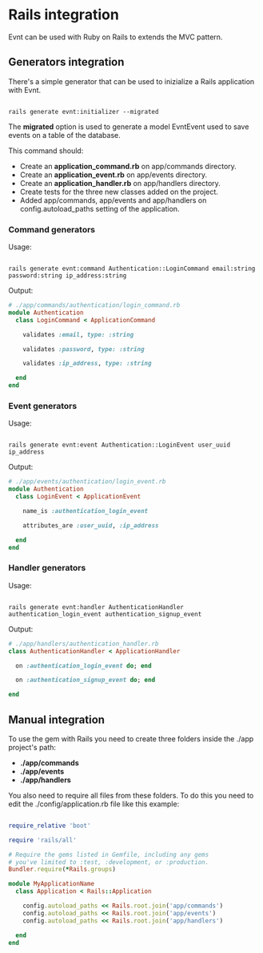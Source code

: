 # Rails integration

Evnt can be used with Ruby on Rails to extends the MVC pattern.

## Generators integration

There's a simple generator that can be used to inizialize a Rails application with Evnt.

```shell

rails generate evnt:initializer --migrated

```

The **migrated** option is used to generate a model EvntEvent used to save events on a table of the database.

This command should:

- Create an **application_command.rb** on app/commands directory.
- Create an **application_event.rb** on app/events directory.
- Create an **application_handler.rb** on app/handlers directory.
- Create tests for the three new classes added on the project.
- Added app/commands, app/events and app/handlers on config.autoload_paths setting of the application.

### Command generators

Usage:

```shell

rails generate evnt:command Authentication::LoginCommand email:string password:string ip_address:string

```

Output:

```ruby
# ./app/commands/authentication/login_command.rb
module Authentication
  class LoginCommand < ApplicationCommand

    validates :email, type: :string

    validates :password, type: :string

    validates :ip_address, type: :string

  end
end
```

### Event generators

Usage:

```shell

rails generate evnt:event Authentication::LoginEvent user_uuid ip_address

```

Output:

```ruby
# ./app/events/authentication/login_event.rb
module Authentication
  class LoginEvent < ApplicationEvent

    name_is :authentication_login_event

    attributes_are :user_uuid, :ip_address

  end
end
```

### Handler generators

Usage:

```shell

rails generate evnt:handler AuthenticationHandler authentication_login_event authentication_signup_event

```

Output:

```ruby
# ./app/handlers/authentication_handler.rb
class AuthenticationHandler < ApplicationHandler

  on :authentication_login_event do; end

  on :authentication_signup_event do; end

end
```

## Manual integration

To use the gem with Rails you need to create three folders inside the ./app project's path:

- **./app/commands**
- **./app/events**
- **./app/handlers**

You also need to require all files from these folders. To do this you need to edit the ./config/application.rb file like this example:

```ruby

require_relative 'boot'

require 'rails/all'

# Require the gems listed in Gemfile, including any gems
# you've limited to :test, :development, or :production.
Bundler.require(*Rails.groups)

module MyApplicationName
  class Application < Rails::Application

    config.autoload_paths << Rails.root.join('app/commands')
    config.autoload_paths << Rails.root.join('app/events')
    config.autoload_paths << Rails.root.join('app/handlers')

  end
end

```